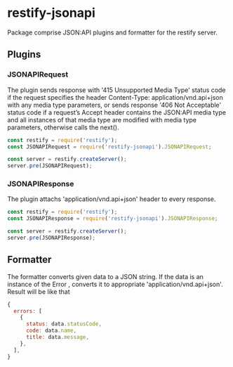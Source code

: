 # restify-jsonapi
Package comprise JSON:API plugins and formatter for the restify server.

## Plugins

### JSONAPIRequest
The plugin sends response with '415 Unsupported Media Type' status code if the request specifies the header Content-Type: application/vnd.api+json with any media type parameters, or sends response '406 Not Acceptable' status code if a request’s Accept header contains the JSON:API media type and all instances of that media type are modified with media type parameters, otherwise calls the next().
```javascript
const restify = require('restify');
const JSONAPIRequest = require('restify-jsonapi').JSONAPIRequest;

const server = restify.createServer();
server.pre(JSONAPIRequest);
```

### JSONAPIResponse
The plugin attachs 'application/vnd.api+json' header to every response.
```javascript
const restify = require('restify');
const JSONAPIResponse = require('restify-jsonapi').JSONAPIResponse;

const server = restify.createServer();
server.pre(JSONAPIResponse);
```
## Formatter
The formatter converts given data to a JSON string. If the data is an instance of the Error , converts it to appropriate 'application/vnd.api+json'. Result will be like that
```javascript
{
  errors: [
    {
      status: data.statusCode,
      code: data.name,
      title: data.message,
    },
  ],
}
```